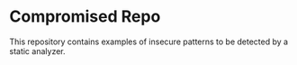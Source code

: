 # Compromised Repo

This repository contains examples of insecure patterns to be detected by a static analyzer.
